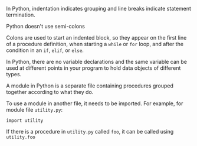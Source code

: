 In Python, indentation indicates grouping and line breaks indicate statement termination.

Python doesn't use semi-colons

Colons are used to start an indented block, so they appear on the first line of a procedure definition, when starting a `while` or `for` loop, and after the condition in an `if`, `elif`, or `else`.

In Python, there are no variable declarations and the same variable can be used at different points in your program to hold data objects of different types.

A module in Python is a separate file containing procedures grouped together according to what they do.

To use a module in another file, it needs to be imported. For example, for module file `utility.py`:

`import utility`

If there is a procedure in `utility.py` called `foo`, it can be called using `utility.foo`